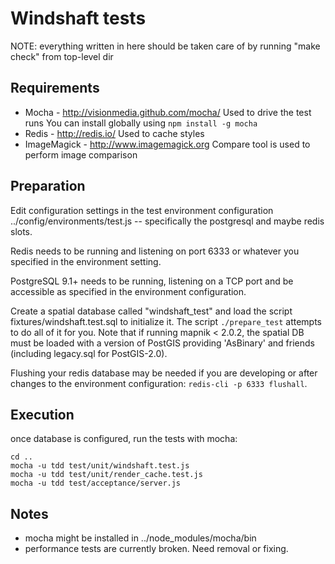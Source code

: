 Windshaft tests
===============

NOTE: everything written in here should be taken care of by
      running "make check" from top-level dir

Requirements
------------

 * Mocha - http://visionmedia.github.com/mocha/
   Used to drive the test runs
   You can install globally using ```npm install -g mocha```
 * Redis - http://redis.io/
   Used to cache styles 
 * ImageMagick - http://www.imagemagick.org
   Compare tool is used to perform image comparison

Preparation
-----------

Edit configuration settings in the test environment configuration
../config/environments/test.js --  specifically the postgresql and
maybe redis slots.

Redis needs to be running and listening on port 6333 or
whatever you specified in the environment setting.

PostgreSQL 9.1+ needs to be running, listening on a TCP port and be
accessible as specified in the environment configuration.

Create a spatial database called "windshaft_test" and load the script
fixtures/windshaft.test.sql to initialize it. 
The script ```./prepare_test``` attempts to do all of it for you.
Note that if running mapnik < 2.0.2, the spatial DB must be loaded with
a version of PostGIS providing 'AsBinary' and friends (including legacy.sql
for PostGIS-2.0).

Flushing your redis database may be needed if you are developing or after
changes to the environment configuration: ```redis-cli -p 6333 flushall```.

Execution
---------

once database is configured, run the tests with mocha:

```
cd ..
mocha -u tdd test/unit/windshaft.test.js
mocha -u tdd test/unit/render_cache.test.js
mocha -u tdd test/acceptance/server.js
```

Notes
-----
 * mocha might be installed in ../node_modules/mocha/bin
 * performance tests are currently broken. Need removal or fixing.
